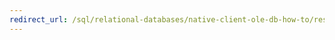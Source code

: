 ```yaml
---
redirect_url: /sql/relational-databases/native-client-ole-db-how-to/results/execute-a-user-defined-function-and-process-return-code-ole-db?toc=%2fsql%2frelational-databases%2fnative-client-ole-db-how-to%2fresults%2ftoc.json
---
```

